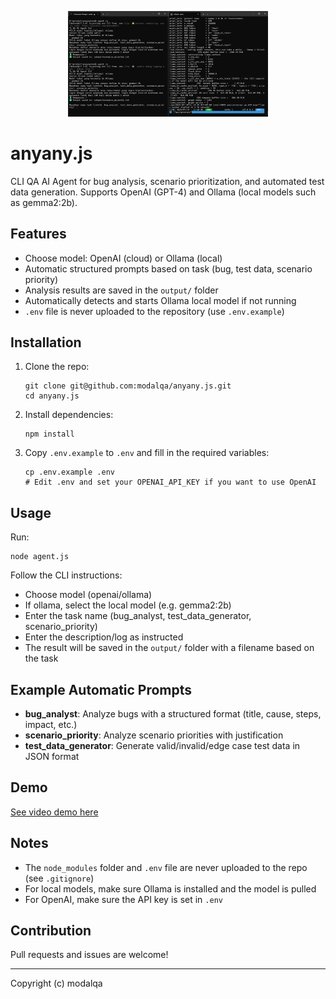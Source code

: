 
<p align="center">
  <img src="img/anyany.png" alt="anyany.js logo" width="320" />
</p>

# anyany.js

CLI QA AI Agent for bug analysis, scenario prioritization, and automated test data generation. Supports OpenAI (GPT-4) and Ollama (local models such as gemma2:2b).

## Features
- Choose model: OpenAI (cloud) or Ollama (local)
- Automatic structured prompts based on task (bug, test data, scenario priority)
- Analysis results are saved in the `output/` folder
- Automatically detects and starts Ollama local model if not running
- `.env` file is never uploaded to the repository (use `.env.example`)

## Installation
1. Clone the repo:
   ```
   git clone git@github.com:modalqa/anyany.js.git
   cd anyany.js
   ```
2. Install dependencies:
   ```
   npm install
   ```
3. Copy `.env.example` to `.env` and fill in the required variables:
   ```
   cp .env.example .env
   # Edit .env and set your OPENAI_API_KEY if you want to use OpenAI
   ```

## Usage
Run:
```
node agent.js
```
Follow the CLI instructions:
- Choose model (openai/ollama)
- If ollama, select the local model (e.g. gemma2:2b)
- Enter the task name (bug_analyst, test_data_generator, scenario_priority)
- Enter the description/log as instructed
- The result will be saved in the `output/` folder with a filename based on the task

## Example Automatic Prompts
- **bug_analyst**: Analyze bugs with a structured format (title, cause, steps, impact, etc.)
- **scenario_priority**: Analyze scenario priorities with justification
- **test_data_generator**: Generate valid/invalid/edge case test data in JSON format

## Demo
[See video demo here](https://jam.dev/c/411cae17-759d-4ee4-80c6-34d4db8a826e)

## Notes
- The `node_modules` folder and `.env` file are never uploaded to the repo (see `.gitignore`)
- For local models, make sure Ollama is installed and the model is pulled
- For OpenAI, make sure the API key is set in `.env`

## Contribution
Pull requests and issues are welcome!

---

Copyright (c) modalqa